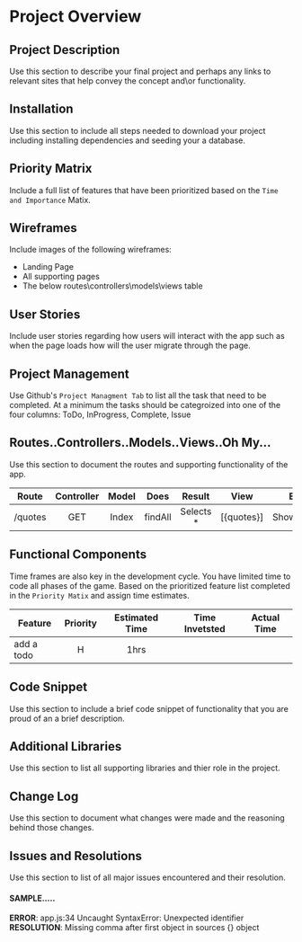 # Project Overview

## Project Description

Use this section to describe your final project and perhaps any links to relevant sites that help convey the concept and\or functionality.

## Installation

Use this section to include all steps needed to download your project including installing dependencies and seeding your a database.

## Priority Matrix

Include a full list of features that have been prioritized based on the `Time and Importance` Matix.  

## Wireframes

Include images of the following wireframes:

- Landing Page
- All supporting pages
- The below routes\controllers\models\views table

## User Stories

Include user stories regarding how users will interact with the app such as when the page loads how will the user migrate through the page.  

## Project Management

Use Github's `Project Managment Tab`  to list all the task that need to be completed.  At a minimum the tasks should be categroized into one of the four columns:  ToDo, InProgress, Complete, Issue

## Routes..Controllers..Models..Views..Oh My...

Use this section to document the routes and supporting functionality of the app. 

| Route | Controller | Model | Does | Result | View | Exits |
| --- | :---: |  :---: | :---: | :---: | :---: | :---: |
| /quotes | GET | Index | findAll | Selects *  | [{quotes}] | ShowQuotes | redirect(/quotes) 

## Functional Components

Time frames are also key in the development cycle.  You have limited time to code all phases of the game.  Based on the prioritized feature list completed in the `Priority Matix` and assign time estimates.  

| Feature | Priority | Estimated Time | Time Invetsted | Actual Time |
| --- | :---: |  :---: | :---: | :---: |
| add a todo | H | 1hrs |  |  |

## Code Snippet

Use this section to include a brief code snippet of functionality that you are proud of an a brief description.  

## Additional Libraries
 Use this section to list all supporting libraries and thier role in the project. 

## Change Log
 Use this section to document what changes were made and the reasoning behind those changes.  

## Issues and Resolutions
 Use this section to list of all major issues encountered and their resolution.

#### SAMPLE.....
**ERROR**: app.js:34 Uncaught SyntaxError: Unexpected identifier                                
**RESOLUTION**: Missing comma after first object in sources {} object
